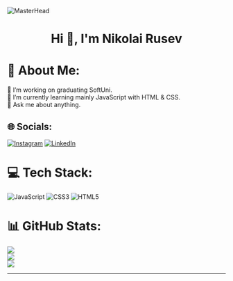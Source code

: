 ![MasterHead](https://camo.githubusercontent.com/cae12fddd9d6982901d82580bdf321d81fb299141098ca1c2d4891870827bf17/68747470733a2f2f6d69726f2e6d656469756d2e636f6d2f6d61782f313336302f302a37513379765349765f7430696f4a2d5a2e676966)
<h1 align="center">Hi 👋, I'm Nikolai Rusev</h1>

# 💫 About Me:
🔭 I’m working on graduating SoftUni.<br>🌱 I’m currently learning mainly JavaScript with HTML & CSS.<br>💬 Ask me about anything.<br>


## 🌐 Socials:
[![Instagram](https://img.shields.io/badge/Instagram-%23E4405F.svg?logo=Instagram&logoColor=white)](https://instagram.com/nikolai.rsv) [![LinkedIn](https://img.shields.io/badge/LinkedIn-%230077B5.svg?logo=linkedin&logoColor=white)](https://linkedin.com/in/николай-русев-1771b924b) 

# 💻 Tech Stack:
![JavaScript](https://img.shields.io/badge/javascript-%23323330.svg?style=for-the-badge&logo=javascript&logoColor=%23F7DF1E) ![CSS3](https://img.shields.io/badge/css3-%231572B6.svg?style=for-the-badge&logo=css3&logoColor=white) ![HTML5](https://img.shields.io/badge/html5-%23E34F26.svg?style=for-the-badge&logo=html5&logoColor=white)
# 📊 GitHub Stats:
![](https://github-readme-stats.vercel.app/api?username=Nikolairsv&theme=blueberry&hide_border=true&include_all_commits=false&count_private=false)<br/>
![](https://github-readme-streak-stats.herokuapp.com/?user=Nikolairsv&theme=blueberry&hide_border=true)<br/>
![](https://github-readme-stats.vercel.app/api/top-langs/?username=Nikolairsv&theme=blueberry&hide_border=true&include_all_commits=false&count_private=false&layout=compact)

---

